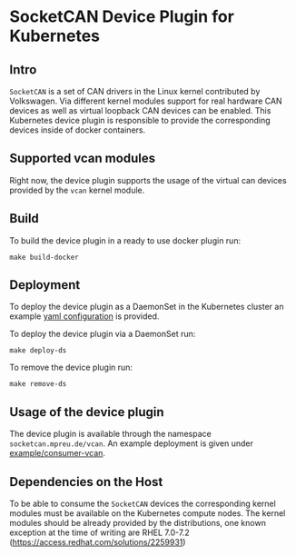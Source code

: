 # SocketCAN Device Plugin for Kubernetes

## Intro
`SocketCAN` is a set of CAN drivers in the Linux kernel contributed by Volkswagen. Via different kernel modules support for real hardware CAN devices as well as virtual loopback CAN devices can be enabled. This Kubernetes device plugin is responsible to provide the corresponding devices inside of docker containers.

## Supported vcan modules
Right now, the device plugin supports the usage of the virtual can devices provided by the `vcan` kernel module.

## Build
To build the device plugin in a ready to use docker plugin run:

```
make build-docker
```

## Deployment
To deploy the device plugin as a DaemonSet in the Kubernetes cluster an example [yaml configuration](./deployments/socketcan-ds.yml) is provided.

To deploy the device plugin via a DaemonSet run:

```
make deploy-ds
```

To remove the device plugin run:

```
make remove-ds
```

## Usage of the device plugin
The device plugin is available through the namespace `socketcan.mpreu.de/vcan`. An example deployment is given under [example/consumer-vcan](./example/consumer-vcan/ds.yml).

## Dependencies on the Host
To be able to consume the `SocketCAN` devices the corresponding kernel modules must be available on the Kubernetes compute nodes. The kernel modules should be already provided by the distributions, one known exception at the time of writing are RHEL 7.0-7.2 (https://access.redhat.com/solutions/2259931)
